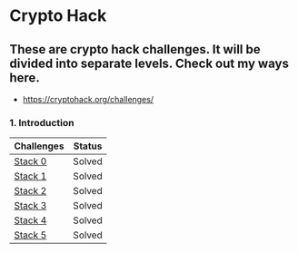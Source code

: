 # Crypto Hack

## These are crypto hack challenges. It will be divided into separate levels. Check out my ways here.
- https://cryptohack.org/challenges/
### 1. Introduction

<table>
    <thead>
        <tr class="header">
            <th>Challenges</th>
            <th>Status</th>
        </tr>
    </thead>
    <tbody>
        <tr>
            <td markdown="span"><a href="Protostar/Stack0">Stack 0</a></td>
            <td markdown="span">Solved</td>
        </tr>
        <tr>
            <td markdown="span"><a href="Protostar/Stack1">Stack 1</a></td>
            <td markdown="span">Solved</td>
        </tr>
        <tr>
            <td markdown="span"><a href="Protostar/Stack2">Stack 2</a></td>
            <td markdown="span">Solved</td>
        </tr>
        <tr>
            <td markdown="span"><a href="Protostar/Stack3">Stack 3</a></td>
            <td markdown="span">Solved</td>
        </tr>
        <tr>
            <td markdown="span"><a href="Protostar/Stack4">Stack 4</a></td>
            <td markdown="span">Solved</td>
        </tr>
        <tr>
            <td markdown="span"><a href="Protostar/Stack5">Stack 5</a></td>
            <td markdown="span">Solved</td>
        </tr>
    </tbody>
</table>
